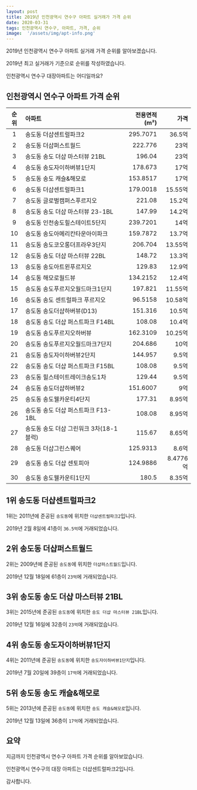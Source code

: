 ```yaml
---
layout: post
title: 2019년 인천광역시 연수구 아파트 실거래가 가격 순위
date: 2020-03-31
tags: 인천광역시 연수구, 아파트, 가격, 순위
image:  '/assets/img/apt-info.png'
---
```


2019년 인천광역시 연수구 아파트 실거래 가격 순위를 알아보겠습니다.

2019년 최고 실거래가 기준으로 순위를 작성하였습니다.

인천광역시 연수구 대장아파트는 어디일까요?

## 인천광역시 연수구 아파트 가격 순위

|순위|아파트|전용면적(m²)|가격|
|:---:|:------|---:|---:|
|1|송도동 더샵센트럴파크2|295.7071|36.5억|
|2|송도동 더샵퍼스트월드|222.776|23억|
|3|송도동 송도 더샵 마스터뷰 21BL|196.04|23억|
|4|송도동 송도자이하버뷰1단지|178.673|17억|
|5|송도동 송도 캐슬&해모로|153.8517|17억|
|6|송도동 더샵센트럴파크1|179.0018|15.55억|
|7|송도동 글로벌캠퍼스푸르지오|221.08|15.2억|
|8|송도동 송도 더샵 마스터뷰 23-1BL|147.99|14.2억|
|9|송도동 인천송도힐스테이트5단지|239.7201|14억|
|10|송도동 송도아메리칸타운아이파크|159.7872|13.7억|
|11|송도동 송도코오롱더프라우3단지|206.704|13.55억|
|12|송도동 송도 더샵 마스터뷰 22BL|148.72|13.3억|
|13|송도동 송도아트윈푸르지오|129.83|12.9억|
|14|송도동 해모로월드뷰|134.2152|12.4억|
|15|송도동 송도푸르지오월드마크1단지|197.821|11.55억|
|16|송도동 송도 센트럴파크 푸르지오|96.5158|10.58억|
|17|송도동 송도더샵하버뷰(D13)|151.316|10.5억|
|18|송도동 송도 더샵 퍼스트파크 F14BL|108.08|10.4억|
|19|송도동 송도푸르지오하버뷰|162.3109|10.25억|
|20|송도동 송도푸르지오월드마크7단지|204.686|10억|
|21|송도동 송도자이하버뷰2단지|144.957|9.5억|
|22|송도동 송도 더샵 퍼스트파크 F15BL|108.08|9.5억|
|23|송도동 힐스테이트레이크송도1차|129.44|9.5억|
|24|송도동 송도더샵하버뷰2|151.6007|9억|
|25|송도동 송도웰카운티4단지|177.31|8.95억|
|26|송도동 송도 더샵 퍼스트파크 F13-1BL|108.08|8.95억|
|27|송도동 송도 더샵 그린워크 3차(18-1블럭)|115.67|8.65억|
|28|송도동 더샵그린스퀘어|125.9313|8.6억|
|29|송도동 송도 더샵 센토피아|124.9886|8.4776억|
|30|송도동 송도웰카운티1단지|180.5|8.35억|



## 1위 송도동 더샵센트럴파크2

1위는 2011년에 준공된 `송도동`에 위치한 `더샵센트럴파크2`입니다.

2019년 2월 8일에 41층이 `36.5억`에 거래되었습니다.

<!-- * 카카오맵 - 지도퍼가기 -->
<!-- 1. 지도 노드 -->
<div id="daumRoughmapContainer1585860572067" class="root_daum_roughmap root_daum_roughmap_landing"></div>

<!--
	2. 설치 스크립트
	* 지도 퍼가기 서비스를 2개 이상 넣을 경우, 설치 스크립트는 하나만 삽입합니다.
-->
<script charset="UTF-8" class="daum_roughmap_loader_script" src="https://ssl.daumcdn.net/dmaps/map_js_init/roughmapLoader.js"></script>

<!-- 3. 실행 스크립트 -->
<script charset="UTF-8">
	new daum.roughmap.Lander({
		"timestamp" : "1585860572067",
		"key" : "xrwy",
		"mapWidth" : "320",
		"mapHeight" : "180"
	}).render();
</script>

## 2위 송도동 더샵퍼스트월드

2위는 2009년에 준공된 `송도동`에 위치한 `더샵퍼스트월드`입니다.

2019년 12월 18일에 61층이 `23억`에 거래되었습니다.

<!-- * 카카오맵 - 지도퍼가기 -->
<!-- 1. 지도 노드 -->
<div id="daumRoughmapContainer1585860558267" class="root_daum_roughmap root_daum_roughmap_landing"></div>

<!--
	2. 설치 스크립트
	* 지도 퍼가기 서비스를 2개 이상 넣을 경우, 설치 스크립트는 하나만 삽입합니다.
-->
<script charset="UTF-8" class="daum_roughmap_loader_script" src="https://ssl.daumcdn.net/dmaps/map_js_init/roughmapLoader.js"></script>

<!-- 3. 실행 스크립트 -->
<script charset="UTF-8">
	new daum.roughmap.Lander({
		"timestamp" : "1585860558267",
		"key" : "xrwx",
		"mapWidth" : "320",
		"mapHeight" : "180"
	}).render();
</script>

## 3위 송도동 송도 더샵 마스터뷰 21BL

3위는 2015년에 준공된 `송도동`에 위치한 `송도 더샵 마스터뷰 21BL`입니다.

2019년 12월 16일에 32층이 `23억`에 거래되었습니다.

<!-- * 카카오맵 - 지도퍼가기 -->
<!-- 1. 지도 노드 -->
<div id="daumRoughmapContainer1585860551114" class="root_daum_roughmap root_daum_roughmap_landing"></div>

<!--
	2. 설치 스크립트
	* 지도 퍼가기 서비스를 2개 이상 넣을 경우, 설치 스크립트는 하나만 삽입합니다.
-->
<script charset="UTF-8" class="daum_roughmap_loader_script" src="https://ssl.daumcdn.net/dmaps/map_js_init/roughmapLoader.js"></script>

<!-- 3. 실행 스크립트 -->
<script charset="UTF-8">
	new daum.roughmap.Lander({
		"timestamp" : "1585860551114",
		"key" : "xrww",
		"mapWidth" : "320",
		"mapHeight" : "180"
	}).render();
</script>

## 4위 송도동 송도자이하버뷰1단지

4위는 2011년에 준공된 `송도동`에 위치한 `송도자이하버뷰1단지`입니다.

2019년 7월 20일에 39층이 `17억`에 거래되었습니다.

<!-- * 카카오맵 - 지도퍼가기 -->
<!-- 1. 지도 노드 -->
<div id="daumRoughmapContainer1585860539810" class="root_daum_roughmap root_daum_roughmap_landing"></div>

<!--
	2. 설치 스크립트
	* 지도 퍼가기 서비스를 2개 이상 넣을 경우, 설치 스크립트는 하나만 삽입합니다.
-->
<script charset="UTF-8" class="daum_roughmap_loader_script" src="https://ssl.daumcdn.net/dmaps/map_js_init/roughmapLoader.js"></script>

<!-- 3. 실행 스크립트 -->
<script charset="UTF-8">
	new daum.roughmap.Lander({
		"timestamp" : "1585860539810",
		"key" : "xrwv",
		"mapWidth" : "320",
		"mapHeight" : "180"
	}).render();
</script>

## 5위 송도동 송도 캐슬&해모로

5위는 2013년에 준공된 `송도동`에 위치한 `송도 캐슬&해모로`입니다.

2019년 12월 13일에 36층이 `17억`에 거래되었습니다.

<!-- * 카카오맵 - 지도퍼가기 -->
<!-- 1. 지도 노드 -->
<div id="daumRoughmapContainer1585860531114" class="root_daum_roughmap root_daum_roughmap_landing"></div>

<!--
	2. 설치 스크립트
	* 지도 퍼가기 서비스를 2개 이상 넣을 경우, 설치 스크립트는 하나만 삽입합니다.
-->
<script charset="UTF-8" class="daum_roughmap_loader_script" src="https://ssl.daumcdn.net/dmaps/map_js_init/roughmapLoader.js"></script>

<!-- 3. 실행 스크립트 -->
<script charset="UTF-8">
	new daum.roughmap.Lander({
		"timestamp" : "1585860531114",
		"key" : "xrwu",
		"mapWidth" : "320",
		"mapHeight" : "180"
	}).render();
</script>


## 요약

지금까지 인천광역시 연수구 아파트 가격 순위를 알아보았습니다.

인천광역시 연수구의 대장 아파트는 더샵센트럴파크2입니다.

감사합니다.

